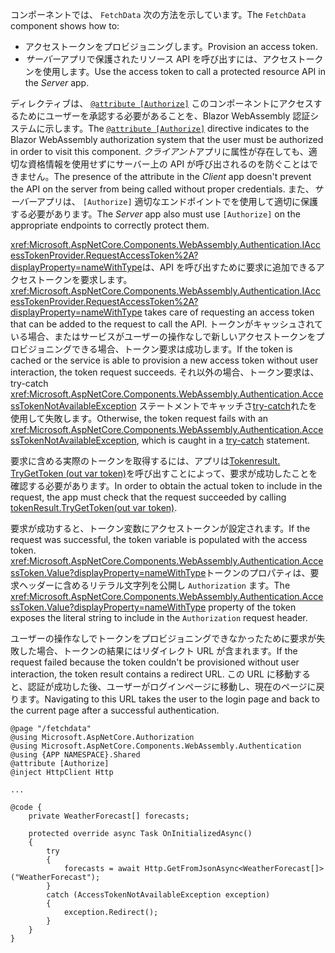 <span data-ttu-id="240d8-101">コンポーネントでは、 `FetchData` 次の方法を示しています。</span><span class="sxs-lookup"><span data-stu-id="240d8-101">The `FetchData` component shows how to:</span></span>

* <span data-ttu-id="240d8-102">アクセストークンをプロビジョニングします。</span><span class="sxs-lookup"><span data-stu-id="240d8-102">Provision an access token.</span></span>
* <span data-ttu-id="240d8-103">*サーバー*アプリで保護されたリソース API を呼び出すには、アクセストークンを使用します。</span><span class="sxs-lookup"><span data-stu-id="240d8-103">Use the access token to call a protected resource API in the *Server* app.</span></span>

<span data-ttu-id="240d8-104">ディレクティブは、 [`@attribute [Authorize]`](xref:mvc/views/razor#attribute) このコンポーネントにアクセスするためにユーザーを承認する必要があることを、Blazor WebAssembly 認証システムに示します。</span><span class="sxs-lookup"><span data-stu-id="240d8-104">The [`@attribute [Authorize]`](xref:mvc/views/razor#attribute) directive indicates to the Blazor WebAssembly authorization system that the user must be authorized in order to visit this component.</span></span> <span data-ttu-id="240d8-105">*クライアント*アプリに属性が存在しても、適切な資格情報を使用せずにサーバー上の API が呼び出されるのを防ぐことはできません。</span><span class="sxs-lookup"><span data-stu-id="240d8-105">The presence of the attribute in the *Client* app doesn't prevent the API on the server from being called without proper credentials.</span></span> <span data-ttu-id="240d8-106">また、*サーバー*アプリは、 `[Authorize]` 適切なエンドポイントでを使用して適切に保護する必要があります。</span><span class="sxs-lookup"><span data-stu-id="240d8-106">The *Server* app also must use `[Authorize]` on the appropriate endpoints to correctly protect them.</span></span>

<span data-ttu-id="240d8-107"><xref:Microsoft.AspNetCore.Components.WebAssembly.Authentication.IAccessTokenProvider.RequestAccessToken%2A?displayProperty=nameWithType>は、API を呼び出すために要求に追加できるアクセストークンを要求します。</span><span class="sxs-lookup"><span data-stu-id="240d8-107"><xref:Microsoft.AspNetCore.Components.WebAssembly.Authentication.IAccessTokenProvider.RequestAccessToken%2A?displayProperty=nameWithType> takes care of requesting an access token that can be added to the request to call the API.</span></span> <span data-ttu-id="240d8-108">トークンがキャッシュされている場合、またはサービスがユーザーの操作なしで新しいアクセストークンをプロビジョニングできる場合、トークン要求は成功します。</span><span class="sxs-lookup"><span data-stu-id="240d8-108">If the token is cached or the service is able to provision a new access token without user interaction, the token request succeeds.</span></span> <span data-ttu-id="240d8-109">それ以外の場合、トークン要求は、try-catch <xref:Microsoft.AspNetCore.Components.WebAssembly.Authentication.AccessTokenNotAvailableException> ステートメントでキャッチさ[try-catch](/dotnet/csharp/language-reference/keywords/try-catch)れたを使用して失敗します。</span><span class="sxs-lookup"><span data-stu-id="240d8-109">Otherwise, the token request fails with an <xref:Microsoft.AspNetCore.Components.WebAssembly.Authentication.AccessTokenNotAvailableException>, which is caught in a [try-catch](/dotnet/csharp/language-reference/keywords/try-catch) statement.</span></span>

<span data-ttu-id="240d8-110">要求に含める実際のトークンを取得するには、アプリは[Tokenresult. TryGetToken (out var token)](xref:Microsoft.AspNetCore.Components.WebAssembly.Authentication.AccessTokenResult.TryGetToken%2A)を呼び出すことによって、要求が成功したことを確認する必要があります。</span><span class="sxs-lookup"><span data-stu-id="240d8-110">In order to obtain the actual token to include in the request, the app must check that the request succeeded by calling [tokenResult.TryGetToken(out var token)](xref:Microsoft.AspNetCore.Components.WebAssembly.Authentication.AccessTokenResult.TryGetToken%2A).</span></span>

<span data-ttu-id="240d8-111">要求が成功すると、トークン変数にアクセストークンが設定されます。</span><span class="sxs-lookup"><span data-stu-id="240d8-111">If the request was successful, the token variable is populated with the access token.</span></span> <span data-ttu-id="240d8-112"><xref:Microsoft.AspNetCore.Components.WebAssembly.Authentication.AccessToken.Value?displayProperty=nameWithType>トークンのプロパティは、要求ヘッダーに含めるリテラル文字列を公開し `Authorization` ます。</span><span class="sxs-lookup"><span data-stu-id="240d8-112">The <xref:Microsoft.AspNetCore.Components.WebAssembly.Authentication.AccessToken.Value?displayProperty=nameWithType> property of the token exposes the literal string to include in the `Authorization` request header.</span></span>

<span data-ttu-id="240d8-113">ユーザーの操作なしでトークンをプロビジョニングできなかったために要求が失敗した場合、トークンの結果にはリダイレクト URL が含まれます。</span><span class="sxs-lookup"><span data-stu-id="240d8-113">If the request failed because the token couldn't be provisioned without user interaction, the token result contains a redirect URL.</span></span> <span data-ttu-id="240d8-114">この URL に移動すると、認証が成功した後、ユーザーがログインページに移動し、現在のページに戻ります。</span><span class="sxs-lookup"><span data-stu-id="240d8-114">Navigating to this URL takes the user to the login page and back to the current page after a successful authentication.</span></span>

```razor
@page "/fetchdata"
@using Microsoft.AspNetCore.Authorization
@using Microsoft.AspNetCore.Components.WebAssembly.Authentication
@using {APP NAMESPACE}.Shared
@attribute [Authorize]
@inject HttpClient Http

...

@code {
    private WeatherForecast[] forecasts;

    protected override async Task OnInitializedAsync()
    {
        try
        {
            forecasts = await Http.GetFromJsonAsync<WeatherForecast[]>("WeatherForecast");
        }
        catch (AccessTokenNotAvailableException exception)
        {
            exception.Redirect();
        }
    }
}
```

